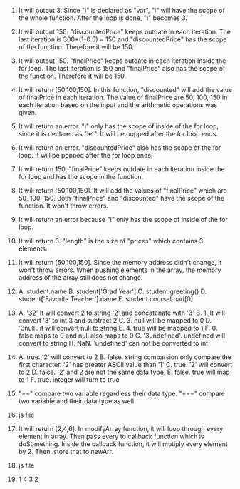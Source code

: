 1. It will output 3. Since "i" is declared as "var", "i" will have the scope of the whole function. After the loop is done, "i" becomes 3.
   
2. It will output 150. "discountedPrice" keeps outdate in each iteration. The last iteration is 300*(1-0.5) = 150 and "discountedPrice" has the scope of the function. Therefore it will be 150.
   
3. It will output 150. "finalPrice" keeps outdate in each iteration inside the for loop. The last iteration is 150 and "finalPrice" also has the scope of the function. Therefore it will be 150.

4. It will return [50,100,150]. In this function, "discounted" will add the value of finalPrice in each iteration. The value of finalPrice are 50, 100, 150 in each iteration based on the input and the arithmetic operations was given.

5. It will return an error. "i" only has the scope of inside of the for loop, since it is declared as "let". It will be popped after the for loop ends.

6. It will return an error. "discountedPrice" also has the scope of the for loop. It will be popped after the for loop ends.

7. It will return 150. "finalPrice" keeps outdate in each iteration inside the for loop and has the scope in the function.

8. It will return [50,100,150]. It will add the values of "finalPrice" which are 50, 100, 150. Both "finalPrice" and "discounted" have the scope of the function. It won't throw errors.

9. It will return an error because "i" only has the scope of inside of the for loop.

10. It will return 3. "length" is the size of "prices" which contains 3 elements.

11. It will return [50,100,150]. Since the memory address didn't change, it won't throw errors. When pushing elements in the array, the memory address of the array still does not change.

12. A. student.name
    B. student['Grad Year']
    C. student.greeting()
    D. student['Favorite Teacher'].name
    E. student.courseLoad[0]

13. A. '32' It will convert 2 to string '2' and concatenate with '3'
    B. 1. It will convert '3' to int 3 and subtract 2
    C. 3. null will be mapped to 0
    D. '3null'. it will convert null to string
    E. 4. true will be mapped to 1
    F. 0. false maps to 0 and null also maps to 0
    G. '3undefined'. undefined will convert to string
    H. NaN. 'undefined' can not be converted to int


14. A. true. '2' will convert to 2
    B. false. string comparsion only compare the first character. '2' has greater ASCII value than '1'
    C. true. '2' will convert to 2
    D. false. '2' and 2 are not the same data type.
    E. false. true will map to 1
    F. true. integer will turn to true

15. "==" compare two variable regardless their data type. "===" compare two variable and their data type as well

16. js file

17. It will return [2,4,6]. In modifyArray function, it will loop through every element in array. Then pass every to callback function which is doSomething. Inside the callback function, it will mutiply every element by 2. Then, store that to newArr.

18. js file

19. 1 4 3 2


